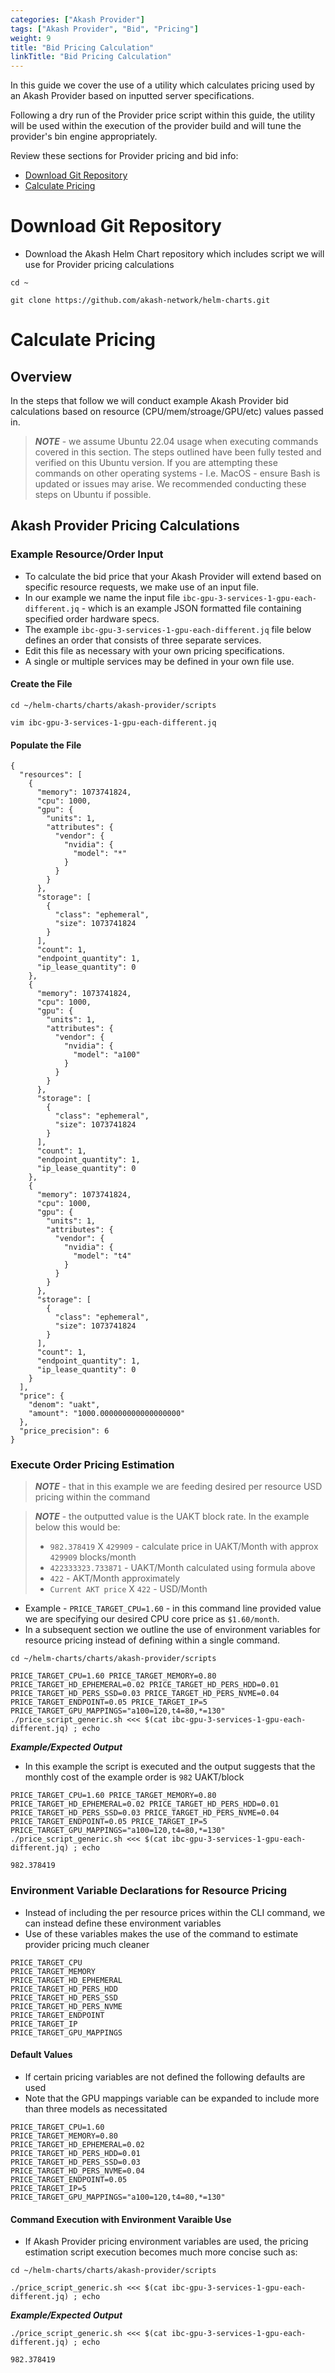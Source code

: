 ```yaml
---
categories: ["Akash Provider"]
tags: ["Akash Provider", "Bid", "Pricing"]
weight: 9
title: "Bid Pricing Calculation"
linkTitle: "Bid Pricing Calculation"
---
```


In this guide we cover the use of a utility which calculates pricing used by an Akash Provider based on inputted server specifications.&#x20;

Following a dry run of the Provider price script within this guide, the utility will be used within the execution of the provider build and will tune the provider's bin engine appropriately.

Review these sections for Provider pricing and bid info:

- [Download Git Repository](#download-git-repository)
- [Calculate Pricing](#calculate-pricing)

# Download Git Repository

- Download the Akash Helm Chart repository which includes script we will use for Provider pricing calculations

```
cd ~

git clone https://github.com/akash-network/helm-charts.git
```

# Calculate Pricing

## Overview

In the steps that follow we will conduct example Akash Provider bid calculations based on resource (CPU/mem/stroage/GPU/etc) values passed in.

> _**NOTE**_ - we assume Ubuntu 22.04 usage when executing commands covered in this section. The steps outlined have been fully tested and verified on this Ubuntu version. If you are attempting these commands on other operating systems - I.e. MacOS - ensure Bash is updated or issues may arise. We recommended conducting these steps on Ubuntu if possible.

## Akash Provider Pricing Calculations

### Example Resource/Order Input

- To calculate the bid price that your Akash Provider will extend based on specific resource requests, we make use of an input file.
- In our example we name the input file `ibc-gpu-3-services-1-gpu-each-different.jq` - which is an example JSON formatted file containing specified order hardware specs.
- The example `ibc-gpu-3-services-1-gpu-each-different.jq` file below defines an order that consists of three separate services.
- Edit this file as necessary with your own pricing specifications.
- A single or multiple services may be defined in your own file use.

#### Create the File

```
cd ~/helm-charts/charts/akash-provider/scripts

vim ibc-gpu-3-services-1-gpu-each-different.jq
```

#### Populate the File

```
{
  "resources": [
    {
      "memory": 1073741824,
      "cpu": 1000,
      "gpu": {
        "units": 1,
        "attributes": {
          "vendor": {
            "nvidia": {
              "model": "*"
            }
          }
        }
      },
      "storage": [
        {
          "class": "ephemeral",
          "size": 1073741824
        }
      ],
      "count": 1,
      "endpoint_quantity": 1,
      "ip_lease_quantity": 0
    },
    {
      "memory": 1073741824,
      "cpu": 1000,
      "gpu": {
        "units": 1,
        "attributes": {
          "vendor": {
            "nvidia": {
              "model": "a100"
            }
          }
        }
      },
      "storage": [
        {
          "class": "ephemeral",
          "size": 1073741824
        }
      ],
      "count": 1,
      "endpoint_quantity": 1,
      "ip_lease_quantity": 0
    },
    {
      "memory": 1073741824,
      "cpu": 1000,
      "gpu": {
        "units": 1,
        "attributes": {
          "vendor": {
            "nvidia": {
              "model": "t4"
            }
          }
        }
      },
      "storage": [
        {
          "class": "ephemeral",
          "size": 1073741824
        }
      ],
      "count": 1,
      "endpoint_quantity": 1,
      "ip_lease_quantity": 0
    }
  ],
  "price": {
    "denom": "uakt",
    "amount": "1000.000000000000000000"
  },
  "price_precision": 6
}
```

### Execute Order Pricing Estimation

> _**NOTE**_ - that in this example we are feeding desired per resource USD pricing within the command

> _**NOTE**_ - the outputted value is the UAKT block rate. In the example below this would be:
>
> - `982.378419` X `429909` - calculate price in UAKT/Month with approx `429909` blocks/month
> - `422333323.733871` - UAKT/Month calculated using formula above
> - `422` - AKT/Month approximately
> - `Current AKT price` X `422` - USD/Month

- Example - `PRICE_TARGET_CPU=1.60` - in this command line provided value we are specifying our desired CPU core price as `$1.60/month`.
- In a subsequent section we outline the use of environment variables for resource pricing instead of defining within a single command.

```
cd ~/helm-charts/charts/akash-provider/scripts

PRICE_TARGET_CPU=1.60 PRICE_TARGET_MEMORY=0.80 PRICE_TARGET_HD_EPHEMERAL=0.02 PRICE_TARGET_HD_PERS_HDD=0.01 PRICE_TARGET_HD_PERS_SSD=0.03 PRICE_TARGET_HD_PERS_NVME=0.04 PRICE_TARGET_ENDPOINT=0.05 PRICE_TARGET_IP=5 PRICE_TARGET_GPU_MAPPINGS="a100=120,t4=80,*=130" ./price_script_generic.sh <<< $(cat ibc-gpu-3-services-1-gpu-each-different.jq) ; echo
```

_**Example/Expected Output**_

- In this example the script is executed and the output suggests that the monthly cost of the example order is `982` UAKT/block

```
PRICE_TARGET_CPU=1.60 PRICE_TARGET_MEMORY=0.80 PRICE_TARGET_HD_EPHEMERAL=0.02 PRICE_TARGET_HD_PERS_HDD=0.01 PRICE_TARGET_HD_PERS_SSD=0.03 PRICE_TARGET_HD_PERS_NVME=0.04 PRICE_TARGET_ENDPOINT=0.05 PRICE_TARGET_IP=5 PRICE_TARGET_GPU_MAPPINGS="a100=120,t4=80,*=130" ./price_script_generic.sh <<< $(cat ibc-gpu-3-services-1-gpu-each-different.jq) ; echo

982.378419
```

### Environment Variable Declarations for Resource Pricing

- Instead of including the per resource prices within the CLI command, we can instead define these environment variables
- Use of these variables makes the use of the command to estimate provider pricing much cleaner

```
PRICE_TARGET_CPU
PRICE_TARGET_MEMORY
PRICE_TARGET_HD_EPHEMERAL
PRICE_TARGET_HD_PERS_HDD
PRICE_TARGET_HD_PERS_SSD
PRICE_TARGET_HD_PERS_NVME
PRICE_TARGET_ENDPOINT
PRICE_TARGET_IP
PRICE_TARGET_GPU_MAPPINGS
```

#### Default Values

- If certain pricing variables are not defined the following defaults are used
- Note that the GPU mappings variable can be expanded to include more than three models as necessitated

```
PRICE_TARGET_CPU=1.60
PRICE_TARGET_MEMORY=0.80
PRICE_TARGET_HD_EPHEMERAL=0.02
PRICE_TARGET_HD_PERS_HDD=0.01
PRICE_TARGET_HD_PERS_SSD=0.03
PRICE_TARGET_HD_PERS_NVME=0.04
PRICE_TARGET_ENDPOINT=0.05
PRICE_TARGET_IP=5
PRICE_TARGET_GPU_MAPPINGS="a100=120,t4=80,*=130"
```

#### Command Execution with Environment Varaible Use

- If Akash Provider pricing environment variables are used, the pricing estimation script execution becomes much more concise such as:

```
cd ~/helm-charts/charts/akash-provider/scripts

./price_script_generic.sh <<< $(cat ibc-gpu-3-services-1-gpu-each-different.jq) ; echo
```

_**Example/Expected Output**_

```
./price_script_generic.sh <<< $(cat ibc-gpu-3-services-1-gpu-each-different.jq) ; echo

982.378419
```
